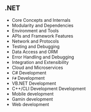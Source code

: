 ## .NET

- Core Concepts and Internals
- Modularity and Dependencies
- Environment and Tools
- APIs and Framework Features
- Network and Protocols
- Testing and Debugging
- Data Access and ORM
- Error Handling and Debugging
- Integration and Extensibility
- Cloud and Microservices
- C# Development
- `F#` Development
- VB.NET Development
- C++/CLI Development Development
- Mobile development
- Gamin development
- Web development

